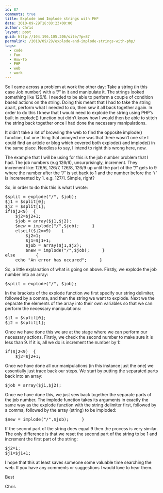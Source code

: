 ```yaml
---
id: 87
comments: true
title: Explode and Implode strings with PHP
date: 2010-09-29T18:00:23+00:00
author: Chris
layout: post
guid: http://104.196.105.206/site/?p=87
permalink: /2010/09/29/explode-and-implode-strings-with-php/
tags:
  - code
  - Fun
  - How-To
  - PHP
  - web
  - work
---
```

So I came across a problem at work the other day: Take a string (in this case Job number) with a &#8220;/&#8221; in it and manipulate it. The strings looked something like 126/6. I needed to be able to perform a couple of condition based actions on the string. Doing this meant that I had to take the string apart, perform what I needed to do, then sew it all back together again. In order to do this I knew that I would need to explode the string using PHP&#8217;s built in explode() function but didn&#8217;t know how I would then be able to stitch the string back together once I had done the necessary manipulations.

<!--more-->It didn&#8217;t take a lot of browsing the web to find the opposite implode() function, but one thing that annoyed me was that there wasn&#8217;t one site I could find an article or blog which covered both explode() and implode() in the same place. Needless to say, I intend to right this wrong here, now.

The example that I will be using for this is the job number problem that I had. The job numbers (e.g 126/6), unsurprisingly, increment. They increment like: 126/6, 126/7, 126/8, 126/9 up until the part of the &#8220;/&#8221; gets to 9 where the number after the &#8220;/&#8221; is set back to 1 and the number before the &#8220;/&#8221; is incremented by 1. e.g. 127/1. Simple, right?

So, in order to do this this is what I wrote:

<pre lang="PHP">$split = explode("/", $job);
$j1 = $split[0];
$j2 = $split[1];
if($j2&lt;9)  {
    $j2=$j2+1;
    $job = array($j1,$j2);
    $new = implode("/",$job);     }
    elseif($j2==9)    {
        $j2=1;
        $j1=$j1+1;
        $job = array($j1,$j2);
        $new = implode("/",$job);     }
else        {
    echo "An error has occured";     }</pre>

So, a little explanation of what is going on above. Firstly, we explode the job number into an array:

<pre lang="PHP">$split = explode("/", $job);</pre>

In the brackets of the explode function we first specify our string delimiter, followed by a comma, and then the string we want to explode. Next we the separate the elements of the array into their own variables so that we can perform the necessary manipulations:

<pre lang="PHP">$j1 = $split[0];
$j2 = $split[1];</pre>

Once we have done this we are at the stage where we can perform our necessary actions. Firstly, we check the second number to make sure it is less than 9. If it is, all we do is increment the number by 1:

<pre lang="PHP">if($j2&lt;9)  {
    $j2=$j2+1;</pre>

Once we have done all our manipulations (in this instance just the one) we essentially just trace back our steps. We start by putting the separated parts back into an array:

<pre lang="PHP">$job = array($j1,$j2);</pre>

Once we have done this, we just sew back together the separate parts of the job number. The implode function takes its arguments in exactly the same way as the explode function with the string delimiter first, followed by a comma, followed by the array (string) to be imploded:

<pre lang="PHP">$new = implode("/",$job);     }</pre>

If the second part of the string does equal 9 then the process is very similar. The only difference is that we reset the second part of the string to be 1 and increment the first part of the string:

<pre lang="PHP">$j2=1;
$j1=$j1+1;</pre>

I hope that this at least saves someone some valuable time searching the web. If you have any comments or suggestions I would love to hear them.

Best

Chris